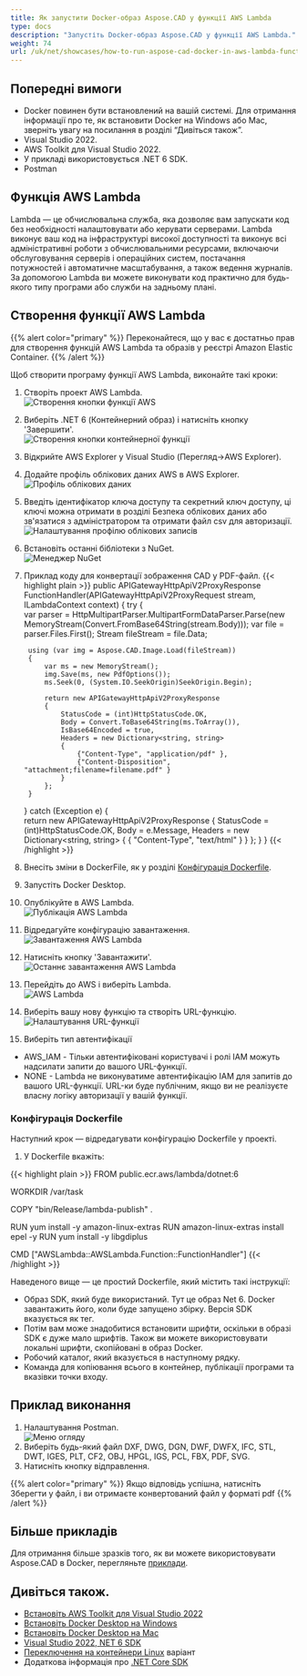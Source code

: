 ```yaml
---
title: Як запустити Docker-образ Aspose.CAD у функції AWS Lambda
type: docs
description: "Запустіть Docker-образ Aspose.CAD у функції AWS Lambda."
weight: 74
url: /uk/net/showcases/how-to-run-aspose-cad-docker-in-aws-lambda-function/
---
```


## Попередні вимоги
- Docker повинен бути встановлений на вашій системі. Для отримання інформації про те, як встановити Docker на Windows або Mac, зверніть увагу на посилання в розділі “Дивіться також”.
- Visual Studio 2022.
- AWS Toolkit для Visual Studio 2022.
- У прикладі використовується .NET 6 SDK.
- Postman

## Функція AWS Lambda

Lambda — це обчислювальна служба, яка дозволяє вам запускати код без необхідності налаштовувати або керувати серверами. Lambda виконує ваш код на інфраструктурі високої доступності та виконує всі адміністративні роботи з обчислювальними ресурсами, включаючи обслуговування серверів і операційних систем, постачання потужностей і автоматичне масштабування, а також ведення журналів. За допомогою Lambda ви можете виконувати код практично для будь-якого типу програми або служби на задньому плані.

## Створення функції AWS Lambda

{{% alert color="primary" %}} 
Переконайтеся, що у вас є достатньо прав для створення функцій AWS Lambda та образів у реєстрі Amazon Elastic Container.
{{% /alert %}}

Щоб створити програму функції AWS Lambda, виконайте такі кроки:
1. Створіть проект AWS Lambda.<br>
![Створення кнопки функції AWS](/_assets/showcases/aws/create-project.png)<br>
1. Виберіть .NET 6 (Контейнерний образ) і натисніть кнопку 'Завершити'.<br>
![Створення кнопки контейнерної функції](/_assets/showcases/aws/create-container.png)<br>
1. Відкрийте AWS Explorer у Visual Studio (Перегляд->AWS Explorer).
1. Додайте профіль облікових даних AWS в AWS Explorer.<br>
![Профіль облікових даних](/_assets/showcases/aws/add-aws-credentials-profile.png)<br>
1. Введіть ідентифікатор ключа доступу та секретний ключ доступу, ці ключі можна отримати в розділі Безпека облікових даних або зв'язатися з адміністратором та отримати файл csv для авторизації.<br>
![Налаштування профілю облікових записів](/_assets/showcases/aws/account-profile.png)<br>
1. Встановіть останні бібліотеки з NuGet.<br>
![Менеджер NuGet](/_assets/showcases/aws/nuget-manager.png)<br>
1. Приклад коду для конвертації зображення CAD у PDF-файл.
{{< highlight plain >}}
public APIGatewayHttpApiV2ProxyResponse FunctionHandler(APIGatewayHttpApiV2ProxyRequest stream, ILambdaContext context)
{
    try
    {            
        var parser = HttpMultipartParser.MultipartFormDataParser.Parse(new MemoryStream(Convert.FromBase64String(stream.Body)));
        var file = parser.Files.First();
        Stream fileStream = file.Data;

        using (var img = Aspose.CAD.Image.Load(fileStream))
        {
            var ms = new MemoryStream();
            img.Save(ms, new PdfOptions());
            ms.Seek(0, (System.IO.SeekOrigin)SeekOrigin.Begin);
          
            return new APIGatewayHttpApiV2ProxyResponse
            {
                StatusCode = (int)HttpStatusCode.OK,
                Body = Convert.ToBase64String(ms.ToArray()),
                IsBase64Encoded = true,
                Headers = new Dictionary<string, string>
                {
                    {"Content-Type", "application/pdf" },
                    {"Content-Disposition", "attachment;filename=filename.pdf" }
                }
            };
        }
    }
    catch (Exception e)
    {           
        return new APIGatewayHttpApiV2ProxyResponse
        {
            StatusCode = (int)HttpStatusCode.OK,
            Body = e.Message,
            Headers = new Dictionary<string, string>
            {
                {
                    "Content-Type", "text/html"
                }
            }
        };
    }
}
{{< /highlight >}}
1. Внесіть зміни в DockerFile, як у розділі <a href="#configuring-a-dockerfile">Конфігурація Dockerfile</a>.
1. Запустіть Docker Desktop.
1. Опублікуйте в AWS Lambda.<br>
![Публікація AWS Lambda](/_assets/showcases/aws/publish-aws.png)<br>
1. Відредагуйте конфігурацію завантаження.<br>
![Завантаження AWS Lambda](/_assets/showcases/aws/upload-aws-lambda.png)<br>
1. Натисніть кнопку 'Завантажити'.<br>
![Останнє завантаження AWS Lambda](/_assets/showcases/aws/upload-aws-lambda-finish.png)<br>
1. Перейдіть до AWS і виберіть Lambda.<br>
![AWS Lambda](/_assets/showcases/aws/select-aws-lambda.png)<br>
1. Виберіть вашу нову функцію та створіть URL-функцію.<br>
![Налаштування URL-функції](/_assets/showcases/aws/create-function-url.png)<br>
1. Виберіть тип автентифікації
- AWS_IAM - Тільки автентифіковані користувачі і ролі IAM можуть надсилати запити до вашого URL-функції.
- NONE - Lambda не виконуватиме автентифікацію IAM для запитів до вашого URL-функції. URL-ки буде публічним, якщо ви не реалізуєте власну логіку авторизації у вашій функції.

### Конфігурація Dockerfile

Наступний крок — відредагувати конфігурацію Dockerfile у проекті.

1. У Dockerfile вкажіть:

{{< highlight plain >}}
FROM public.ecr.aws/lambda/dotnet:6

WORKDIR /var/task

COPY "bin/Release/lambda-publish"  .

RUN yum install -y amazon-linux-extras 
RUN amazon-linux-extras install epel -y
RUN yum install -y libgdiplus  

CMD ["AWSLambda::AWSLambda.Function::FunctionHandler"]
{{< /highlight >}}

Наведеного вище — це простий Dockerfile, який містить такі інструкції:

- Образ SDK, який буде використаний. Тут це образ Net 6. Docker завантажить його, коли буде запущено збірку. Версія SDK вказується як тег.
- Потім вам може знадобитися встановити шрифти, оскільки в образі SDK є дуже мало шрифтів. Також ви можете використовувати локальні шрифти, скопійовані в образ Docker.
- Робочий каталог, який вказується в наступному рядку.
- Команда для копіювання всього в контейнер, публікації програми та вказівки точки входу.

## Приклад виконання

1. Налаштування Postman.<br>
![Меню огляду](/_assets/showcases/aws/postman-settings.png)<br>
1. Виберіть будь-який файл DXF, DWG, DGN, DWF, DWFX, IFC, STL, DWT, IGES, PLT, CF2, OBJ, HPGL, IGS, PCL, FBX, PDF, SVG.
1. Натисніть кнопку відправлення.

{{% alert color="primary" %}} 
Якщо відповідь успішна, натисніть Зберегти у файл, і ви отримаєте конвертований файл у форматі pdf
{{% /alert %}}

## Більше прикладів

Для отримання більше зразків того, як ви можете використовувати Aspose.CAD в Docker, перегляньте [приклади](https://github.com/aspose-cad/Aspose.CAD-Documentation).


## Дивіться також.

- [Встановіть AWS Toolkit для Visual Studio 2022](https://marketplace.visualstudio.com/items?itemName=AmazonWebServices.AWSToolkitforVisualStudio2022)
- [Встановіть Docker Desktop на Windows](https://docs.docker.com/docker-for-windows/install/)
- [Встановіть Docker Desktop на Mac](https://docs.docker.com/docker-for-mac/install/)
- [Visual Studio 2022, NET 6 SDK](https://docs.microsoft.com/en-us/dotnet/core/install/windows?tabs=net60#dependencies)
- [Переключення на контейнери Linux](https://docs.docker.com/docker-for-windows/#switch-between-windows-and-linux-containers) варіант
- Додаткова інформація про [.NET Core SDK](https://hub.docker.com/_/microsoft-dotnet-sdk)
